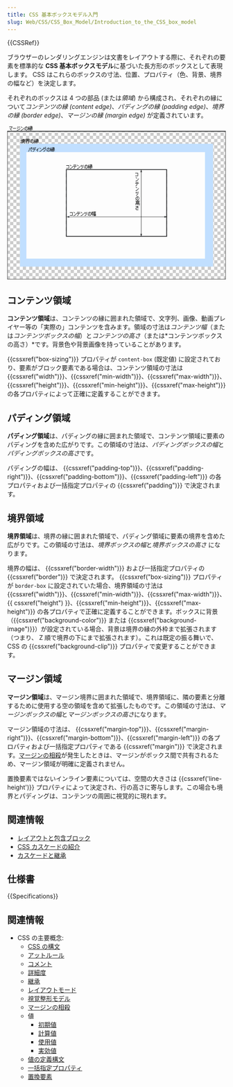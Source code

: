 ```yaml
---
title: CSS 基本ボックスモデル入門
slug: Web/CSS/CSS_Box_Model/Introduction_to_the_CSS_box_model
---
```


{{CSSRef}}

ブラウザーのレンダリングエンジンは文書をレイアウトする際に、それぞれの要素を標準的な **CSS 基本ボックスモデル**に基づいた長方形のボックスとして表現します。 CSS はこれらのボックスの寸法、位置、プロパティ（色、背景、境界の幅など）を決定します。

それぞれのボックスは 4 つの部品 (または*領域*) から構成され、それぞれの縁について*コンテンツの縁 (content edge)*、*パディングの縁 (padding edge)*、*境界の縁 (border edge)*、*マージンの縁 (margin edge)* が定義されています。

![CSS ボックスモデル](boxmodel.png)

## コンテンツ領域

**コンテンツ領域**は、コンテンツの縁に囲まれた領域で、文字列、画像、動画プレイヤー等の「実際の」コンテンツを含みます。領域の寸法は*コンテンツ幅*（または*コンテンツボックスの幅*）と*コンテンツの高さ*（または*コンテンツボックスの高さ）*です。背景色や背景画像を持っていることがあります。

{{cssxref("box-sizing")}} プロパティが `content-box` (既定値) に設定されており、要素がブロック要素である場合は、コンテンツ領域の寸法は {{cssxref("width")}}、{{cssxref("min-width")}}、{{cssxref("max-width")}}、{{cssxref("height")}}、{{cssxref("min-height")}}、{{cssxref("max-height")}} の各プロパティによって正確に定義することができます。

## パディング領域

**パディング領域**は、パディングの縁に囲まれた領域で、コンテンツ領域に要素のパディングを含めた広がりです。この領域の寸法は、*パディングボックスの幅*と*パディングボックスの高さ*です。

パディングの幅は、 {{cssxref("padding-top")}}、{{cssxref("padding-right")}}、{{cssxref("padding-bottom")}}、{{cssxref("padding-left")}} の各プロパティおよび一括指定プロパティの {{cssxref("padding")}} で決定されます。

## 境界領域

**境界領域**は、境界の縁に囲まれた領域で、パディング領域に要素の境界を含めた広がりです。この領域の寸法は、*境界ボックスの幅*と*境界ボックスの高さ* になります。

境界の幅は、 {{cssxref("border-width")}} および一括指定プロパティの {{cssxref("border")}} で決定されます。 {{cssxref("box-sizing")}} プロパティが `border-box` に設定されていた場合、境界領域の寸法は {{cssxref("width")}}、{{cssxref("min-width")}}、{{cssxref("max-width")}}、{{ cssxref("height") }}、{{cssxref("min-height")}}、{{cssxref("max-height")}} の各プロパティで正確に定義することができます。ボックスに背景（{{cssxref("background-color")}} または {{cssxref("background-image")}}）が設定されている場合、背景は境界の縁の外枠まで拡張されます（つまり、 Z 順で境界の下にまで拡張されます）。これは既定の振る舞いで、 CSS の {{cssxref("background-clip")}} プロパティで変更することができます。

## マージン領域

**マージン領域**は、マージン境界に囲まれた領域で、境界領域に、隣の要素と分離するために使用する空の領域を含めて拡張したものです。この領域の寸法は、*マージンボックスの幅*と*マージンボックスの高さ*になります。

マージン領域の寸法は、 {{cssxref("margin-top")}}、{{cssxref("margin-right")}}、{{cssxref("margin-bottom")}}、{{cssxref("margin-left")}} の各プロパティおよび一括指定プロパティである {{cssxref("margin")}} で決定されます。[マージンの相殺](/ja/docs/Web/CSS/CSS_Box_Model/Mastering_margin_collapsing)が発生したときは、マージンがボックス間で共有されるため、マージン領域が明確に定義されません。

置換要素ではないインライン要素については、空間の大きさは {{cssxref('line-height')}} プロパティによって決定され、行の高さに寄与します。この場合も境界とパディングは、コンテンツの周囲に視覚的に現れます。

## 関連情報

- [レイアウトと包含ブロック](/ja/docs/Web/CSS/Containing_block)
- [CSS カスケードの紹介](/ja/docs/Web/CSS/Cascade)
- [カスケードと継承](/ja/docs/Learn/CSS/Building_blocks/Cascade_and_inheritance)

## 仕様書

{{Specifications}}

## 関連情報

- CSS の主要概念:
  - [CSS の構文](/ja/docs/Web/CSS/Syntax)
  - [アットルール](/ja/docs/Web/CSS/At-rule)
  - [コメント](/ja/docs/Web/CSS/Comments)
  - [詳細度](/ja/docs/Web/CSS/Specificity)
  - [継承](/ja/docs/Web/CSS/inheritance)
  - [レイアウトモード](/ja/docs/Web/CSS/Layout_mode)
  - [視覚整形モデル](/ja/docs/Web/CSS/Visual_formatting_model)
  - [マージンの相殺](/ja/docs/Web/CSS/CSS_Box_Model/Mastering_margin_collapsing)
  - 値
    - [初期値](/ja/docs/Web/CSS/initial_value)
    - [計算値](/ja/docs/Web/CSS/computed_value)
    - [使用値](/ja/docs/Web/CSS/used_value)
    - [実効値](/ja/docs/Web/CSS/actual_value)
  - [値の定義構文](/ja/docs/Web/CSS/Value_definition_syntax)
  - [一括指定プロパティ](/ja/docs/Web/CSS/Shorthand_properties)
  - [置換要素](/ja/docs/Web/CSS/Replaced_element)
